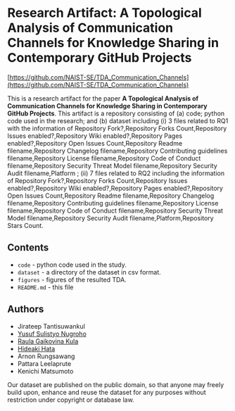 # Research Artifact: A Topological Analysis of Communication Channels for Knowledge Sharing in Contemporary GitHub Projects

[https://github.com/NAIST-SE/TDA_Communication_Channels](https://github.com/NAIST-SE/TDA_Communication_Channels)

This is a research artifact for the paper **A Topological Analysis of Communication Channels for Knowledge Sharing in Contemporary GitHub Projects**.
This artifact is a repository consisting of (a) code; python code used in the research; and 
(b) dataset including (i) 3 files related to RQ1 with the information of Repository Fork?,Repository Forks Count,Repository Issues enabled?,Repository Wiki enabled?,Repository Pages enabled?,Repository Open Issues Count,Repository Readme filename,Repository Changelog filename,Repository Contributing guidelines filename,Repository License filename,Repository Code of Conduct filename,Repository Security Threat Model filename,Repository Security Audit filename,Platform
; (ii) 7 files related to RQ2 including the information of Repository Fork?,Repository Forks Count,Repository Issues enabled?,Repository Wiki enabled?,Repository Pages enabled?,Repository Open Issues Count,Repository Readme filename,Repository Changelog filename,Repository Contributing guidelines filename,Repository License filename,Repository Code of Conduct filename,Repository Security Threat Model filename,Repository Security Audit filename,Platform,Repository Stars Count. 


## Contents
* `code` - python code used in the study. 
* `dataset` - a directory of the dataset in csv format.
* `figures` - figures of the resulted TDA.
* `README.md` - this file


## Authors
* Jirateep Tantisuwankul
* [Yusuf Sulistyo Nugroho](https://yusufsn.github.io/)
* [Raula Gaikovina Kula](https://raux.github.io/)
* [Hideaki Hata](https://hideakihata.github.io/)
* Arnon Rungsawang
* Pattara Leelaprute
* Kenichi Matsumoto

Our dataset are published on the public domain, so that anyone may freely build upon, enhance and reuse the dataset for any purposes without restriction under copyright or database law.
